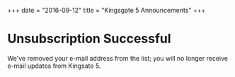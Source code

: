 +++
date = "2016-09-12"
title = "Kingsgate 5 Announcements"
+++ 

# Unsubscription Successful

We've removed your e-mail address from the list; you will no longer receive e-mail updates from Kingsate 5. 
